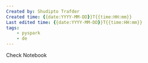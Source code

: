 ```yaml
---
Created by: Shudipto Trafder
Created time: {{date:YYYY-MM-DD}}T{{time:HH:mm}}
Last edited time: {{date:YYYY-MM-DD}}T{{time:HH:mm}}
tags:
	- pyspark
	- de
---
```


Check Notebook